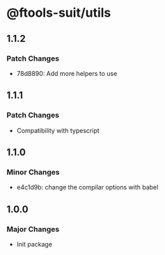 # @ftools-suit/utils

## 1.1.2

### Patch Changes

-   78d8890: Add more helpers to use

## 1.1.1

### Patch Changes

-   Compatibility with typescript

## 1.1.0

### Minor Changes

-   e4c1d9b: change the compilar options with babel

## 1.0.0

### Major Changes

-   Init package
